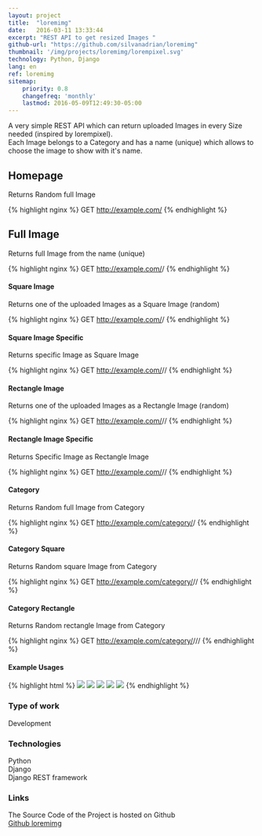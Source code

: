 ```yaml
---
layout: project
title:  "loremimg"
date:   2016-03-11 13:33:44
excerpt: "REST API to get resized Images "
github-url: "https://github.com/silvanadrian/loremimg"
thumbnail: '/img/projects/loremimg/lorempixel.svg'
technology: Python, Django
lang: en
ref: loremimg
sitemap:
    priority: 0.8
    changefreq: 'monthly'
    lastmod: 2016-05-09T12:49:30-05:00
---
```


A very simple REST API which can return uploaded Images in every Size needed (inspired by lorempixel).  
Each Image belongs to a Category and has a name (unique) which allows to choose the image to show with it's name.


## Homepage

Returns Random full Image

{% highlight nginx %}
GET http://example.com/
{% endhighlight %}

##  Full Image

Returns full Image from the name (unique)

{% highlight nginx %}
GET http://example.com/<name>/
{% endhighlight %}

#### Square Image

Returns one of the uploaded Images as a Square Image (random)

{% highlight nginx %}
GET http://example.com/<width>/
{% endhighlight %}

#### Square Image Specific

Returns specific Image as Square Image

{% highlight nginx %}
GET http://example.com/<width>/<name>/
{% endhighlight %}

#### Rectangle Image

Returns one of the uploaded Images as a Rectangle Image (random)

{% highlight nginx %}
GET http://example.com/<width>/<height>/
{% endhighlight %}

#### Rectangle Image Specific

Returns Specific Image as Rectangle Image

{% highlight nginx %}
GET http://example.com/<width>/<height>/<name>
{% endhighlight %}

#### Category

Returns Random full Image from Category

{% highlight nginx %}
GET http://example.com/category/<category>/
{% endhighlight %}

#### Category Square

Returns Random square Image from Category

{% highlight nginx %}
GET http://example.com/category/<category>/<width>/
{% endhighlight %}


#### Category Rectangle

Returns Random rectangle Image from Category

{% highlight nginx %}
GET http://example.com/category/<category>/<width>/<height>/
{% endhighlight %}

#### Example Usages

{% highlight html %}
<img src="http://example.com/200/" />
<img src="http://example.com/200/400" />
<img src="http://example.com/category/various/" />
<img src="http://example.com/category/various/200/" />
<img src="http://example.com/category/various/200/400" />
{% endhighlight %}

### Type of work

Development

### Technologies

Python  
Django  
Django REST framework

### Links

The Source Code of the Project is hosted on Github  
<a href="https://github.com/silvanadrian/loremimg">Github loremimg</a>
